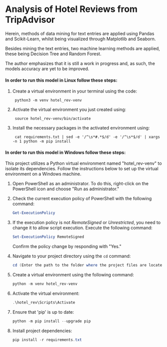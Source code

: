 # Analysis of Hotel Reviews from TripAdvisor

Herein, methods of data mining for text entries are applied using Pandas and Scikit-Learn, whilst being visualized through Matplotlib and Seaborn.

Besides mining the text entries, two machine learning methods are applied, these being Decision Tree and Random Forest.

The author emphasizes that it is still a work in progress and, as such, the models accuracy are yet to be improved.

#### In order to run this model in **Linux** follow these steps:

1. Create a virtual environment in your terminal using the code:

        python3 -m venv hotel_rev-venv

3. Activate the virtual environment you just created using:

        source hotel_rev-venv/bin/activate

5. Install the necessary packages in the activated environment using: 

        cat requirements.txt | sed -e '/^\s*#.*$/d' -e '/^\s*$/d' | xargs -n 1 python -m pip install

#### In order to run this model in **Windows** follow these steps:

This project utilizes a Python virtual environment named "hotel_rev-venv" to isolate its dependencies. Follow the instructions below to set up the virtual environment on a Windows machine.

1. Open PowerShell as an administrator. To do this, right-click on the PowerShell icon and choose "Run as administrator."

2. Check the current execution policy of PowerShell with the following command:

    ```powershell
    Get-ExecutionPolicy
    ```

3. If the execution policy is not *RemoteSigned* or *Unrestricted*, you need to change it to allow script execution. Execute the following command:

    ```powershell
    Set-ExecutionPolicy RemoteSigned
    ```

    Confirm the policy change by responding with "Yes."

4. Navigate to your project directory using the `cd` command:

    ```powershell
    cd (Enter the path to the folder where the project files are located, without the parentheses)
    ```

5. Create a virtual environment using the following command:

    ```powershell
    python -m venv hotel_rev-venv
    ```

6. Activate the virtual environment:

    ```powershell
    .\hotel_rev\Scripts\Activate
    ```

7. Ensure that 'pip' is up to date:

    ```powershell
    python -m pip install --upgrade pip
    ```

8. Install project dependencies:

    ```powershell
    pip install -r requirements.txt
    ```